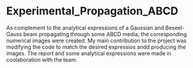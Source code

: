 # Experimental_Propagation_ABCD
As complement to the analytical expressions of a Gaussian and Beseel-Gauss beam propagating through some ABCD media, the corresponding numerical images were created. 
My main contribution to the project was modifying the code to match the desired expressios andd producing the images.
The report and some analytical expressions were made in coolaboration with the team. 
